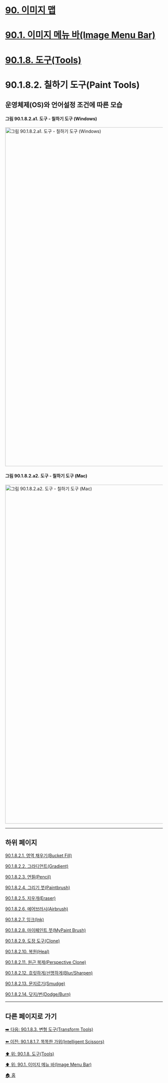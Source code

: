 # [90. 이미지 맵](./90-00-image-map.md)
# [90.1. 이미지 메뉴 바(Image Menu Bar)](./90-01-00-image-menu-bar.md)
# [90.1.8. 도구(Tools)](./90-01-08-tools.md)
# 90.1.8.2. 칠하기 도구(Paint Tools)
## 운영체제(OS)와 언어설정 조건에 따른 모습
#### 그림 90.1.8.2.a1. 도구 - 칠하기 도구 (Windows)
<img width="1080" alt="그림 90.1.8.2.a1. 도구 - 칠하기 도구 (Windows)" environment="Windows 10 GIMP 2.10.36" src="https://github.com/wonder13662/gimp/assets/15767104/29a78a3a-5bcb-48c9-a6d7-684b9b61c3b3">

#### 그림 90.1.8.2.a2. 도구 - 칠하기 도구 (Mac)
<img width="1080" alt="그림 90.1.8.2.a2. 도구 - 칠하기 도구 (Mac)" environment="MacOS:Sonoma 14.2.1 GIMP 2.10.36" src="https://github.com/wonder13662/gimp/assets/15767104/b9f3c2af-444d-45f7-9eac-140543bf15ac">

***

## 하위 페이지

[90.1.8.2.1. 영역 채우기(Bucket Fill)](./90-01-08-toolsx-02-paint_toolsx-01-bucket_fill.md)

[90.1.8.2.2. 그라디언트(Gradient)](./90-01-08-toolsx-02-paint_toolsx-02-gradient.md)

[90.1.8.2.3. 연필(Pencil)](./90-01-08-toolsx-02-paint_toolsx-03-pencil.md)

[90.1.8.2.4. 그리기 붓(Paintbrush)](./90-01-08-toolsx-02-paint_toolsx-04-paintbrush.md)

[90.1.8.2.5. 지우개(Eraser)](./90-01-08-toolsx-02-paint_toolsx-05-eraser.md)

[90.1.8.2.6. 에어브러시(Airbrush)](./90-01-08-toolsx-02-paint_toolsx-06-airbrush.md)

[90.1.8.2.7. 잉크(Ink)](./90-01-08-toolsx-02-paint_toolsx-07-ink.md)

[90.1.8.2.8. 마이페인트 붓(MyPaint Brush)](./90-01-08-toolsx-02-paint_toolsx-08-mypaint_brush.md)

[90.1.8.2.9. 도장 도구(Clone)](./90-01-08-toolsx-02-paint_toolsx-09-clone.md)

[90.1.8.2.10. 복원(Heal)](./90-01-08-toolsx-02-paint_toolsx-10-heal.md)

[90.1.8.2.11. 원근 복제(Perspective Clone)](./90-01-08-toolsx-02-paint_toolsx-11-perspective_clone.md)

[90.1.8.2.12. 흐릿하게/선명하게(Blur/Sharpen)](./90-01-08-toolsx-02-paint_toolsx-12-blur_sharpen.md)

[90.1.8.2.13. 문지르기(Smudge)](./90-01-08-toolsx-02-paint_toolsx-13-smudge.md)

[90.1.8.2.14. 닷지/번(Dodge/Burn)](./90-01-08-toolsx-02-paint_toolsx-14-dodge_burn.md)

***

## 다른 페이지로 가기

[➡️ 다음: 90.1.8.3. 변형 도구(Transform Tools)](./90-01-08-toolsx-03-transform_tools.md)

[⬅️ 이전: 90.1.8.1.7. 똑똑한 가위(Intelligent Scissors)](./90-01-08-toolsx-01-selection_toolsx-07-intelligent_scissors.md)

[⬆️ 위: 90.1.8. 도구(Tools)](./90-01-08-tools.md)

[⬆️ 위: 90.1. 이미지 메뉴 바(Image Menu Bar)](./90-01-00-image-menu-bar.md)

[🏠 홈](./00-home.md)

